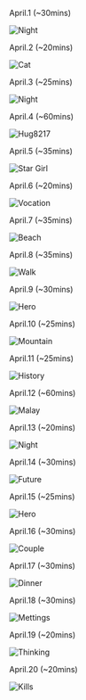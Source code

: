April.1 (~30mins)

![Night](1.jpg)

April.2 (~20mins)

![Cat](2.jpg)

April.3 (~25mins)

![Night](3.jpg)

April.4 (~60mins)

![Hug8217](4.jpg)

April.5 (~35mins)

![Star Girl](5.jpg)

April.6 (~20mins)

![Vocation](6.jpg)

April.7 (~35mins)

![Beach](7.jpg)

April.8 (~35mins)

![Walk](8.jpg)

April.9 (~30mins)

![Hero](9.jpg)

April.10 (~25mins)

![Mountain](10.jpg)

April.11 (~25mins)

![History](11.jpg)

April.12 (~60mins)

![Malay](12.jpg)

April.13 (~20mins)

![Night](13.jpg)

April.14 (~30mins)

![Future](14.jpg)

April.15 (~25mins)

![Hero](15.jpg)

April.16 (~30mins)

![Couple](16.jpg)

April.17 (~30mins)

![Dinner](17.jpg)

April.18 (~30mins)

![Mettings](18.jpg)

April.19 (~20mins)

![Thinking](19.jpg)

April.20 (~20mins)

![Kills](20.jpg)
